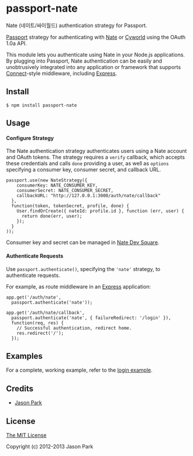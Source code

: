 passport-nate
=============

Nate (네이트/싸이월드) authentication strategy for Passport.

[Passport](https://github.com/jaredhanson/passport) strategy for authenticating
with [Nate](https://nate.com/) or [Cyworld](http://www.cyworld.com) using the 
OAuth 1.0a API.

This module lets you authenticate using Nate in your Node.js applications.
By plugging into Passport, Nate authentication can be easily and
unobtrusively integrated into any application or framework that supports
[Connect](http://www.senchalabs.org/connect/)-style middleware, including
[Express](http://expressjs.com/).

## Install

    $ npm install passport-nate

## Usage

#### Configure Strategy

The Nate authentication strategy authenticates users using a Nate
account and OAuth tokens.  The strategy requires a `verify` callback, which
accepts these credentials and calls `done` providing a user, as well as
`options` specifying a consumer key, consumer secret, and callback URL.

    passport.use(new NateStrategy({
        consumerKey: NATE_CONSUMER_KEY,
        consumerSecret: NATE_CONSUMER_SECRET,
        callbackURL: "http://127.0.0.1:3000/auth/nate/callback"
      },
      function(token, tokenSecret, profile, done) {
        User.findOrCreate({ nateId: profile.id }, function (err, user) {
          return done(err, user);
        });
      }
    ));

Consumer key and secret can be managed in [Nate Dev Square](http://devsquare.nate.com/OpenApi/ListConsumerKey).

#### Authenticate Requests

Use `passport.authenticate()`, specifying the `'nate'` strategy, to
authenticate requests.

For example, as route middleware in an [Express](http://expressjs.com/)
application:

    app.get('/auth/nate',
      passport.authenticate('nate'));

    app.get('/auth/nate/callback', 
      passport.authenticate('nate', { failureRedirect: '/login' }),
      function(req, res) {
        // Successful authentication, redirect home.
        res.redirect('/');
      });

## Examples

For a complete, working example, refer to the [login example](https://github.com/pukapukan/passport-nate/tree/master/examples/login).

## Credits

  - [Jason Park](http://github.com/pukapukan)

## License

[The MIT License](http://opensource.org/licenses/MIT)

Copyright (c) 2012-2013 Jason Park

